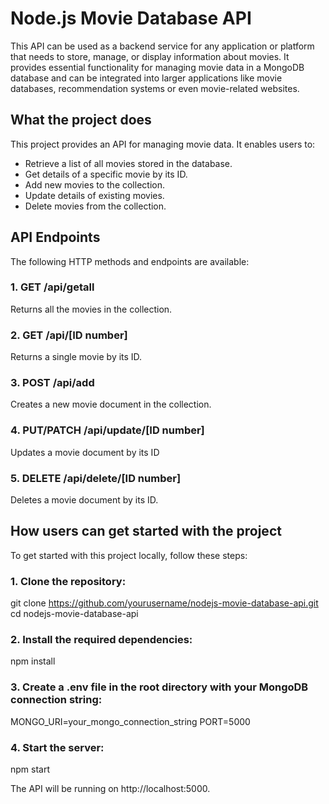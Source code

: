 # Node.js Movie Database API

This API can be used as a backend service for any application or platform that needs to store, manage, or display information about movies.
It provides essential functionality for managing movie data in a MongoDB database and can be integrated into larger applications like movie databases, recommendation systems or even movie-related websites.

## What the project does

This project provides an API for managing movie data. It enables users to:
- Retrieve a list of all movies stored in the database.
- Get details of a specific movie by its ID.
- Add new movies to the collection.
- Update details of existing movies.
- Delete movies from the collection.

## API Endpoints

The following HTTP methods and endpoints are available:

### 1. GET /api/getall
Returns all the movies in the collection.

### 2. GET /api/[ID number]
Returns a single movie by its ID.

### 3. POST /api/add
Creates a new movie document in the collection.

### 4. PUT/PATCH /api/update/[ID number]
Updates a movie document by its ID

### 5. DELETE /api/delete/[ID number]
Deletes a movie document by its ID.

## How users can get started with the project

To get started with this project locally, follow these steps:

### 1. Clone the repository:
git clone https://github.com/yourusername/nodejs-movie-database-api.git
cd nodejs-movie-database-api

### 2. Install the required dependencies:
npm install

### 3. Create a .env file in the root directory with your MongoDB connection string:
MONGO_URI=your_mongo_connection_string
PORT=5000

### 4. Start the server:
npm start


The API will be running on http://localhost:5000.









